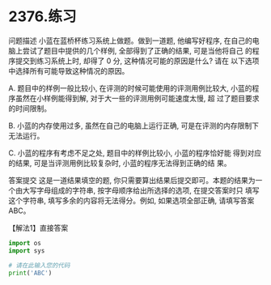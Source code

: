 # 2376.练习

问题描述
小蓝在蓝桥杯练习系统上做题。做到一道题, 他编写好程序, 在自己的电 脑上尝试了题目中提供的几个样例, 全部得到了正确的结果, 可是当他将自己 的程序提交到练习系统上时, 却得了 0 分, 这种情况可能的原因是什么? 请在 以下选项中选择所有可能导致这种情况的原因。

A. 题目中的样例一般比较小, 在评测的时候可能使用的评测用例比较大, 小蓝的程序虽然在小样例能得到解, 对于大一些的评测用例可能速度太慢, 超 过了题目要求的时间限制。

B. 小蓝的内存使用过多, 虽然在自己的电脑上运行正确, 可是在评测的内存限制下无法运行。

C. 小蓝的程序有考虑不足之处, 题目中的样例比较小, 小蓝的程序恰好能 得到对应的结果, 可是当评测用例比较复杂时, 小蓝的程序无法得到正确的结 果。

答案提交
这是一道结果填空的题, 你只需要算出结果后提交即可。本题的结果为一 个由大写字母组成的字符串, 按字母顺序给出所选择的选项, 在提交答案时只 填写这个字符串, 填写多余的内容将无法得分。例如, 如果选项全部正确, 请填写答案ABC。

【解法1】直接答案

```python
import os
import sys

# 请在此输入您的代码
print('ABC')
```


